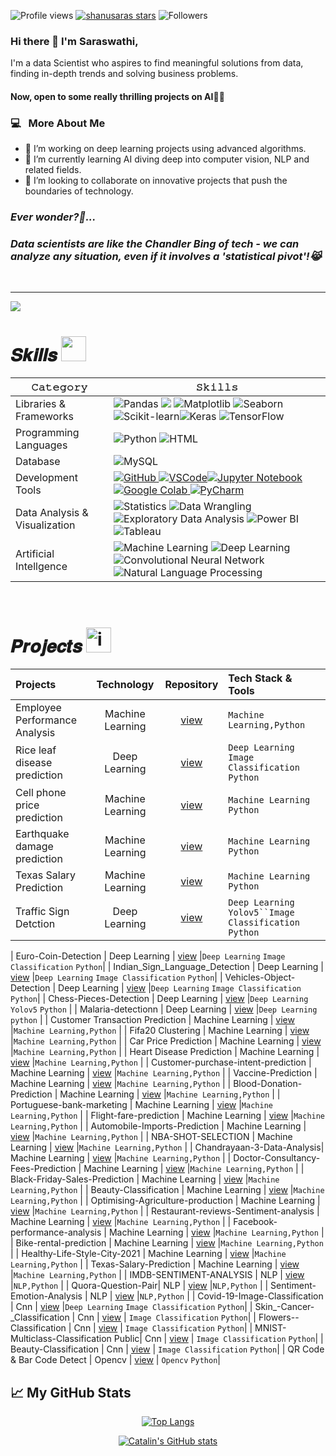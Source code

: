 ![Profile views](https://komarev.com/ghpvc/?username=shanusaras&style=for-the-badge&color=0077B5)
[![shanusaras stars](https://img.shields.io/github/stars/shanusaras?color=2F4F4F&style=for-the-badge&logo=https://github.com/shanusaras/repo/raw/main/path/to/your/image.png)](https://github.com/shanusaras?tab=repositories&sort=stargazers)
![Followers](https://img.shields.io/github/followers/shanusaras?style=for-the-badge&color=0077B5 )

### Hi there 👋 I'm Saraswathi,

<!--<h2> Hi there! 👋 i'm Saraswathi.</h2> -->

I'm a data Scientist who aspires to find meaningful solutions from data, finding in-depth trends and solving business problems.

#### Now, open to some really thrilling projects on AI👩‍💻

<h3>  💻 &nbsp; More About Me </h3>

- 🔭 I’m working on deep learning projects using advanced algorithms.
- 🌱 I’m currently learning AI diving deep into computer vision, NLP and related fields.
- 👯 I’m looking to collaborate on innovative projects that push the boundaries of technology.

<h3><b><i>Ever wonder?💬...</b></i></h3>
<h3><b><i>Data scientists are like the Chandler Bing of tech - we can analyze any situation, even if it involves a 'statistical pivot'!😹</b></i></h3>

<!--- ------------------------------------------------------------------------------------------------------------------------------------------------------ -->
<!--- -- Activity Graph ------------------------------------------------------------------------------------------------------------------------------------ -->
<!--- ------------------------------------------------------------------------------------------------------------------------------------------------------ -->


<br>
<hr>

<img src="https://github-readme-activity-graph.vercel.app/graph?username=shanusaras&bg_color=161b22&color=ffffff&line=d5d5d5&point=a76c6c&area=true&hide_border=true&hide_title=true" />


# 𝑺𝒌𝒊𝒍𝒍𝒔 <img src='https://user-images.githubusercontent.com/74038190/206662607-d9e7591e-bbf9-42f9-9386-29efc927bc16.gif' width="40">

| 𝙲𝚊𝚝𝚎𝚐𝚘𝚛𝚢       | 𝚂𝚔𝚒𝚕𝚕𝚜        |
|-----------------|---------------|
| Libraries & Frameworks| ![Pandas](https://img.shields.io/badge/Pandas-150458?style=for-the-badge&logo=pandas&logoColor=white) <img src="https://img.shields.io/badge/NumPy-013243?style=for-the-badge&logo=numpy&logoColor=white" /> ![Matplotlib](https://img.shields.io/badge/Matplotlib-3776AB?style=for-the-badge&logo=matplotlib&logoColor=white) ![Seaborn](https://img.shields.io/badge/Seaborn-4EABE1?style=for-the-badge&logo=seaborn&logoColor=white) ![Scikit-learn](https://img.shields.io/badge/Scikit%20learn-F7931E?style=for-the-badge&logo=scikit-learn&logoColor=white)![Keras](https://img.shields.io/badge/Keras-D00000?style=for-the-badge&logo=keras&logoColor=white) ![TensorFlow](https://img.shields.io/badge/TensorFlow-FF6F00?style=for-the-badge&logo=tensorflow&logoColor=white) | 
| Programming  Languages  | ![Python](https://img.shields.io/badge/Python-3776AB?style=for-the-badge&logo=python&logoColor=white) ![HTML](https://img.shields.io/badge/HTML-E34F26?style=for-the-badge&logo=html5&logoColor=white) |
| Database |  ![MySQL](https://img.shields.io/badge/MySQL-4479A1?style=for-the-badge&logo=mysql&logoColor=white) |
| Development Tools|  <a href="https://github.com/shanusaras">![GitHub](https://img.shields.io/badge/GitHub-181717?style=for-the-badge&logo=github&logoColor=white) ![VSCode](https://img.shields.io/badge/Visual%20Studio%20Code-007ACC?style=for-the-badge&logo=visual-studio-code&logoColor=white)![Jupyter Notebook](https://img.shields.io/badge/Jupyter%20Notebook-F37626?style=for-the-badge&logo=jupyter&logoColor=white) ![Google Colab](https://img.shields.io/badge/Google%20Colab-F9AB00?style=for-the-badge&logo=google-colab&logoColor=white) ![PyCharm](https://img.shields.io/badge/PyCharm-000000?style=for-the-badge&logo=pycharm&logoColor=white)  |
| Data Analysis & Visualization | ![Statistics](https://img.shields.io/badge/Statistics-2E8B57?style=for-the-badge&logoColor=white) ![Data Wrangling](https://img.shields.io/badge/Data%20Wrangling-FFD700?style=for-the-badge&logoColor=white) ![Exploratory Data Analysis](https://img.shields.io/badge/EDA-FFA500?style=for-the-badge&logoColor=white) ![Power BI](https://img.shields.io/badge/Power%20BI-F2C811?style=for-the-badge&logo=power-bi&logoColor=black) ![Tableau](https://img.shields.io/badge/Tableau-20232A?style=for-the-badge&logo=Tableau&logoColor=white) |
| Artificial Intellgence | ![Machine Learning](https://img.shields.io/badge/Machine%20Learning-6D4A8E?style=for-the-badge&logoColor=white) ![Deep Learning](https://img.shields.io/badge/Deep%20Learning-FF6F00?style=for-the-badge&logoColor=white) ![Convolutional Neural Network](https://img.shields.io/badge/CNN-336791?style=for-the-badge&logoColor=white) ![Natural Language Processing](https://img.shields.io/badge/NLP-4B8BBE?style=for-the-badge&logoColor=white)  |
<br>

<!--- ------------------------------------------------------------------------------------------------------------------------------------------------------ -->
<!--- -- Projects Section ---------------------------------------------------------------------------------------------------------------------------------- -->
<!--- ------------------------------------------------------------------------------------------------------------------------------------------------------ -->


# 𝑷𝒓𝒐𝒋𝒆𝒄𝒕𝒔 <img src="https://user-images.githubusercontent.com/74038190/221857969-f37e1717-1470-4fe4-abb5-88b334cf64ea.png" alt="icon of todo list" width="40" />

| Projects | Technology | Repository | Tech Stack & Tools |
|:---------|:----------:|:----------:|:-------------------|
| Employee Performance Analysis | Machine Learning |[view](https://github.com/shanusaras/Employees_performance_analysis.git) |`Machine Learning,Python`  |
| Rice leaf disease prediction  | Deep Learning |[view](https://github.com/shanusaras/Rice_leaf_disease_prediction.git) |`Deep Learning` `Image Classification` `Python`|
| Cell phone price prediction | Machine Learning | [view](https://github.com/shanusaras/Capstone_Projects.git) |`Machine Learning` `Python`|
| Earthquake damage prediction | Machine Learning | [view](https://github.com/shanusaras/Capstone_Projects.git) |`Machine Learning` `Python`|
| Texas Salary Prediction | Machine Learning | [view](https://github.com/shanusaras/Capstone_Projects.git) |`Machine Learning` `Python`| 
| Traffic Sign Detction | Deep Learning | [view](https://github.com/Tanwar-12/Traffic-Sign-Detection-) |`Deep Learning` `Yolov5``Image Classification` `Python`| 
 
|  Euro-Coin-Detection  | Deep Learning   | [view](https://github.com/Tanwar-12/Euro-Coin-Detection) |`Deep Learning` `Image Classification` `Python`| 
| Indian_Sign_Language_Detection | Deep Learning   | [view](https://github.com/Tanwar-12/Indian_Sign_Language_Detection-Yolov5) |`Deep Learning` `Image Classification` `Python`|
| Vehicles-Object-Detection | Deep Learning  | [view](https://github.com/Tanwar-12/Vehicles-Object-Detection) |`Deep Learning` `Image Classification` `Python`|
| Chess-Pieces-Detection  | Deep Learning | [view](https://github.com/Tanwar-12/Chess-Pieces-Detection) |`Deep Learning` `Yolov5` `Python` | 
| Malaria-detectionn | Deep Learning | [view](https://github.com/Tanwar-12/Malaria-detection-using-VGG19) |`Deep Learning` `python`  | 
| Customer Transaction Prediction | Machine Learning  | [view](https://github.com/Tanwar-12/Customer-transaction-prediction) |`Machine Learning,Python`  |
| Fifa20 Clustering | Machine Learning  | [view](https://github.com/Tanwar-12/Fifa20-Clustering) |`Machine Learning,Python`  |
| Car Price Prediction | Machine Learning  | [view](https://github.com/Tanwar-12/Car-Price-Prediction) |`Machine Learning,Python`  |
| Heart Disease Prediction | Machine Learning   | [view](https://github.com/Tanwar-12/Heart-Diseases-Prediction) |`Machine Learning,Python`  |
| Customer-purchase-intent-prediction | Machine Learning  | [view](https://github.com/Tanwar-12/Customer-purchase-intent-prediction) |`Machine Learning,Python`  |
| Vaccine-Prediction  | Machine Learning | [view](https://github.com/Tanwar-12/Vaccine-Prediction) |`Machine Learning,Python`  |
| Blood-Donation-Prediction | Machine Learning   | [view](https://github.com/Tanwar-12/Blood-Donation-Prediction) |`Machine Learning,Python`  |
| Portuguese-bank-marketing | Machine Learning   | [view](https://github.com/Tanwar-12/Portuguese-bank-marketing) |`Machine Learning,Python`  |
| Flight-fare-prediction  | Machine Learning   | [view](https://github.com/Tanwar-12/Flight-fare-prediction) |`Machine Learning,Python`  |
| Automobile-Imports-Prediction | Machine Learning   | [view](https://github.com/Tanwar-12/Automobile-Imports-Prediction) |`Machine Learning,Python`  |
|  NBA-SHOT-SELECTION | Machine Learning   | [view](https://github.com/Tanwar-12/NBA-SHOT-SELECTION) |`Machine Learning,Python`  |
| Chandrayaan-3-Data-Analysis| Machine Learning   | [view](https://github.com/Tanwar-12/Chandrayaan-3-Data-Analysis) |`Machine Learning,Python`  |
| Doctor-Consultancy-Fees-Prediction | Machine Learning   | [view](https://github.com/Tanwar-12/Doctor-Consultancy-Fees-Prediction) |`Machine Learning,Python`  |
| Black-Friday-Sales-Prediction | Machine Learning   | [view](https://github.com/Tanwar-12/Black-Friday-Sales-Prediction) |`Machine Learning,Python`  |
| Beauty-Classification | Machine Learning   | [view](https://github.com/Tanwar-12/Beauty-Classification) |`Machine Learning,Python`  |
| Optimising-Agriculture-production | Machine Learning   | [view](https://github.com/Tanwar-12/Optimising-Agriculture-production) |`Machine Learning,Python`  |
| Restaurant-reviews-Sentiment-analysis | Machine Learning   | [view](https://github.com/Tanwar-12/Restaurant-reviews-Sentiment-analysis) |`Machine Learning,Python`  |
| Facebook-performance-analysis  | Machine Learning   | [view](https://github.com/Tanwar-12/Facebook-performance-analysis) |`Machine Learning,Python`  |
| Bike-rental-prediction  | Machine Learning   | [view](https://github.com/Tanwar-12/Bike-rental-prediction) |`Machine Learning,Python`  |
| Healthy-Life-Style-City-2021 | Machine Learning   | [view](https://github.com/Tanwar-12/Healthy-Life-Style-City-2021) |`Machine Learning,Python`  |
| Texas-Salary-Prediction | Machine Learning   | [view](https://github.com/Tanwar-12/Texas-Salary-Prediction) |`Machine Learning,Python`  |
| IMDB-SENTIMENT-ANALYSIS  | NLP | [view](https://github.com/Tanwar-12/IMDB-SENTIMENT-ANALYSIS) |`NLP,Python`  |
|  Quora-Question-Pair| NLP | [view](https://github.com/Tanwar-12/Quora-Question-Pair) |`NLP,Python`  |
| Sentiment-Emotion-Analysis | NLP | [view](https://github.com/Tanwar-12/Sentiment-Emotion-Analysis-Using-NLP) |`NLP,Python`  |
|  Covid-19-Image-Classification | Cnn | [view](https://github.com/Tanwar-12/Covid-19-Image-Classification) |`Deep Learning` `Image Classification` `Python`| 
| Skin_-Cancer-_Classification | Cnn | [view](https://github.com/Tanwar-12/Skin_-Cancer-_Classification) | `Image Classification` `Python`|
| Flowers--Classification  | Cnn  | [view](https://github.com/Tanwar-12/Flowers--Classification) | `Image Classification` `Python`|
| MNIST-Multiclass-Classification Public| Cnn  | [view](https://github.com/Tanwar-12/MNIST-Multiclass-Classification) | `Image Classification` `Python`|
| Beauty-Classification  | Cnn  | [view](https://github.com/Tanwar-12/Beauty-Classification) | `Image Classification` `Python`|
| QR Code & Bar Code Detect | Opencv | [view](https://github.com/Tanwar-12/Detecting-the-QR-Code-Bar-Code-Using-Opencv) | `Opencv` `Python`|

## &#x1f4c8; My GitHub Stats

<div  align=center>
 
[![Top Langs](https://github-readme-stats.vercel.app/api/top-langs/?username=shanusaras&hide=python&theme=radical)](https://github.com/anuraghazra/github-readme-stats)

[![Catalin's GitHub stats](https://github-readme-stats.vercel.app/api?username=shanusaras&theme=radical)](https://github.com/anuraghazra/github-readme-stats)

</div>

<br/>
